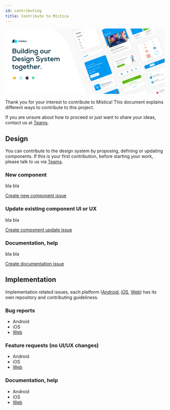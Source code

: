 ```yaml
---
id: contributing
title: Contribute to Mística
---
```


![Mística Cover](img/cover.gif)

Thank you for your interest to contribute to Mística! This document explains different ways to contribute to this project.

If you are unsure about how to proceed or just want to share your ideas, contact us at [Teams](https://teams.microsoft.com/l/channel/19%3ad2e3607a32ec411b8bf492f43cd0fe0c%40thread.tacv2/General?groupId=e265fe99-929f-45d1-8154-699649674a40&tenantId=9744600e-3e04-492e-baa1-25ec245c6f10).

## Design

You can contribute to the design system by proposing, defining or updating components. If this is your first contribution, before starting your work, please talk to us via [Teams](https://teams.microsoft.com/l/channel/19%3ad2e3607a32ec411b8bf492f43cd0fe0c%40thread.tacv2/General?groupId=e265fe99-929f-45d1-8154-699649674a40&tenantId=9744600e-3e04-492e-baa1-25ec245c6f10).

### New component

bla bla

[Create new component issue]()

### Update existing component UI or UX

bla bla

[Create component update issue]()

### Documentation, help

bla bla

[Create documentation issue]()

## Implementation

Implementation related issues, each platform ([Android](https://github.com/Telefonica/mistica-android), [iOS](https://github.com/Telefonica/mistica-ios), [Web](https://github.com/Telefonica/mistica-web)) has its own repository and contributing guideliness.

### Bug reports

* Android
* iOS
* [Web](https://github.com/Telefonica/mistica-web/blob/master/CONTRIBUTING.md#bug-reports)

### Feature requests (no UI/UX changes)

* Android
* iOS
* [Web](https://github.com/Telefonica/mistica-web/blob/master/CONTRIBUTING.md#feature-requests-no-uiux-changes)

### Documentation, help

* Android
* iOS
* [Web](https://github.com/Telefonica/mistica-web/blob/master/CONTRIBUTING.md#documentation-and-help-requests)

